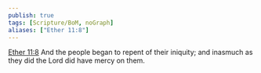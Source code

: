 ```yaml
---
publish: true
tags: [Scripture/BoM, noGraph]
aliases: ["Ether 11:8"]
---
```

[Ether 11:8](https://churchofjesuschrist.org/study/scriptures/bofm/ether/11?lang=eng&id=p8#p8) And the people began to repent of their iniquity; and inasmuch as they did the Lord did have mercy on them.
